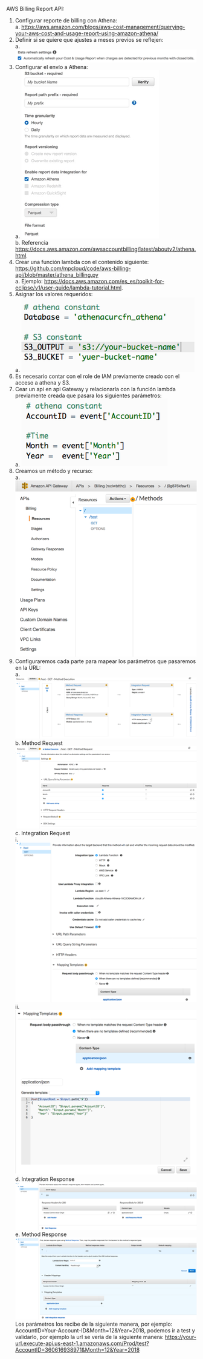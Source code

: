 AWS Billing Report API:

1.	Configurar reporte de billing con Athena:  
a.  https://aws.amazon.com/blogs/aws-cost-management/querying-your-aws-cost-and-usage-report-using-amazon-athena/
2.	Definir si se quiere que ajustes a meses previos se reflejen:  
a.	 ![](images/1.png)  
3.	Configurar el envío a Athena:  
a.	 ![](images/2.jpg)  
b.	Referencia https://docs.aws.amazon.com/awsaccountbilling/latest/aboutv2/athena.html. 
4.	Crear una función lambda con el contenido siguiente: https://github.com/mpcloud/code/aws-billing-api/blob/master/athena_billing.py  
a.	Ejemplo: https://docs.aws.amazon.com/es_es/toolkit-for-eclipse/v1/user-guide/lambda-tutorial.html. 
5.	Asignar los valores requeridos:  
a.	 ![](images/3.png)  
6.	Es necesario contar con el role de IAM previamente creado con el acceso a athena y S3.  
7.	Cear un api en api Gateway y relacionarla con la función lambda previamente creada que pasara los siguientes parámetros:  
a.	 ![](images/4.png)  
8.	Creamos un método y recurso:  
a.	 ![](images/5.png)  
9.	Configuraremos cada parte para mapear los parámetros que pasaremos en la URL:  
a.	 ![](images/6.png)  
b.	Method Request  
   ![](images/7.png)  
c.	Integration Request  
i.   ![](images/8.png)  
ii.   ![](images/9.png)  
d.	Integration Response  
  ![](images/10.png)  
e.	Method Response  
  ![](images/11.png)  
Los parámetros los recibe de la siguiente manera, por ejemplo: AccountID=Your-Account-ID&Month=12&Year=2018, podemos ir a test y validarlo, por ejemplo la url se vería de la siguiente manera: https://your-url.execute-api.us-east-1.amazonaws.com/Prod/test?AccountID=360616938971&Month=12&Year=2018  

